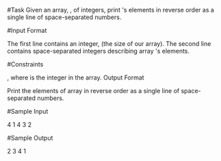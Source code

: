 #Task 
Given an array, , of  integers, print 's elements in reverse order as a single line of space-separated numbers.

#Input Format

The first line contains an integer,  (the size of our array). 
The second line contains  space-separated integers describing array 's elements.

#Constraints

, where  is the  integer in the array.
Output Format

Print the elements of array  in reverse order as a single line of space-separated numbers.

#Sample Input

4
1 4 3 2

#Sample Output

2 3 4 1
